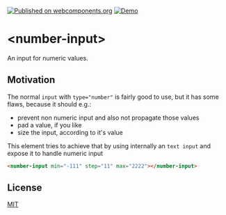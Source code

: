 [![Published on webcomponents.org](https://img.shields.io/badge/webcomponents.org-published-blue.svg)](https://www.webcomponents.org/element/fooloomanzoo/number-input)
[![Demo](https://img.shields.io/badge/demo-available-red.svg)](https://www.webcomponents.org/element/fooloomanzoo/number-input/demo/demo/index.html)

# \<number-input\>

An input for numeric values.

## Motivation

The normal `input` with `type="number"` is fairly good to use, but it has some flaws, because it should e.g.:
* prevent non numeric input and also not propagate those values
* pad a value, if you like
* size the input, according to it's value

This element tries to achieve that by using internally an `text input` and expose it to handle numeric input


<!--
```
<custom-element-demo>
  <template>
    <script src="../webcomponentsjs/webcomponents-lite.js"></script>
    <style>
      html {
        font-family: 'Source Sans Pro', sans-serif;
        line-height: 1.5;
      }
      number-input {
        font-size: 1.5em;
        --number-input: {
          background: rgba(60, 61, 172, 0.5);
          transition: background 150ms ease-in-out;
          color: white;
          padding: 0.5em;
          border-radius: 4px;
          border: none;
        };
        --number-input-focus: {
          background: rgba(60, 61, 172, 0.9);
          outline: none;
        };
      }
    </style>
    <link rel="import" href="number-input.html">

    <next-code-block></next-code-block>
  </template>
</custom-element-demo>
```
-->
```html
<number-input min="-111" step="11" max="2222"></number-input>
```

## License
[MIT](https://github.com/fooloomanzoo/number-input/blob/master/README.md)

